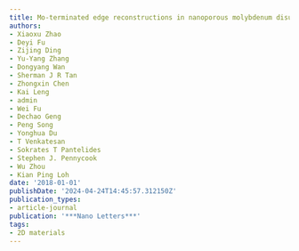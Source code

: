 ```yaml
---
title: Mo-terminated edge reconstructions in nanoporous molybdenum disulfide film
authors:
- Xiaoxu Zhao
- Deyi Fu
- Zijing Ding
- Yu-Yang Zhang
- Dongyang Wan
- Sherman J R Tan
- Zhongxin Chen
- Kai Leng
- admin
- Wei Fu
- Dechao Geng
- Peng Song
- Yonghua Du
- T Venkatesan
- Sokrates T Pantelides
- Stephen J. Pennycook
- Wu Zhou
- Kian Ping Loh
date: '2018-01-01'
publishDate: '2024-04-24T14:45:57.312150Z'
publication_types:
- article-journal
publication: '***Nano Letters***'
tags:
- 2D materials
---
```

